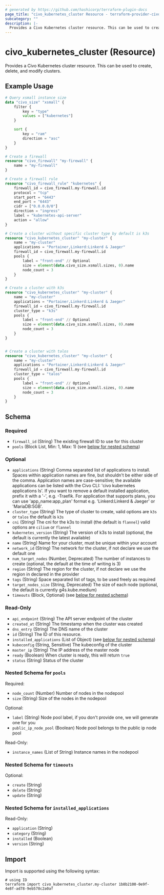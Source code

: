 ```yaml
---
# generated by https://github.com/hashicorp/terraform-plugin-docs
page_title: "civo_kubernetes_cluster Resource - terraform-provider-civo"
subcategory: ""
description: |-
  Provides a Civo Kubernetes cluster resource. This can be used to create, delete, and modify clusters.
---
```


# civo_kubernetes_cluster (Resource)

Provides a Civo Kubernetes cluster resource. This can be used to create, delete, and modify clusters.

## Example Usage

```terraform
# Query xsmall instance size
data "civo_size" "xsmall" {
    filter {
        key = "type"
        values = ["kubernetes"]
    }

    sort {
        key = "ram"
        direction = "asc"
    }
}

# Create a firewall
resource "civo_firewall" "my-firewall" {
    name = "my-firewall"
}

# Create a firewall rule
resource "civo_firewall_rule" "kubernetes" {
    firewall_id = civo_firewall.my-firewall.id
    protocol = "tcp"
    start_port = "6443"
    end_port = "6443"
    cidr = ["0.0.0.0/0"]
    direction = "ingress"
    label = "kubernetes-api-server"
    action = "allow"
}

# Create a cluster without specific cluster type by default is k3s
resource "civo_kubernetes_cluster" "my-cluster" {
    name = "my-cluster"
    applications = "Portainer,Linkerd:Linkerd & Jaeger"
    firewall_id = civo_firewall.my-firewall.id
    pools {
        label = "front-end" // Optional
        size = element(data.civo_size.xsmall.sizes, 0).name
        node_count = 3
    }
}

# Create a cluster with k3s
resource "civo_kubernetes_cluster" "my-cluster" {
    name = "my-cluster"
    applications = "Portainer,Linkerd:Linkerd & Jaeger"
    firewall_id = civo_firewall.my-firewall.id
    cluster_type = "k3s"
    pools {
        label = "front-end" // Optional
        size = element(data.civo_size.xsmall.sizes, 0).name
        node_count = 3
    }
}


# Create a cluster with talos
resource "civo_kubernetes_cluster" "my-cluster" {
    name = "my-cluster"
    applications = "Portainer,Linkerd:Linkerd & Jaeger"
    firewall_id = civo_firewall.my-firewall.id
    cluster_type = "talos"
    pools {
        label = "front-end" // Optional
        size = element(data.civo_size.xsmall.sizes, 0).name
        node_count = 3
    }
}
```

<!-- schema generated by tfplugindocs -->
## Schema

### Required

- `firewall_id` (String) The existing firewall ID to use for this cluster
- `pools` (Block List, Min: 1, Max: 1) (see [below for nested schema](#nestedblock--pools))

### Optional

- `applications` (String) Comma separated list of applications to install. Spaces within application names are fine, but shouldn't be either side of the comma. Application names are case-sensitive; the available applications can be listed with the Civo CLI: 'civo kubernetes applications ls'. If you want to remove a default installed application, prefix it with a '-', e.g. -Traefik. For application that supports plans, you can use 'app_name:app_plan' format e.g. 'Linkerd:Linkerd & Jaeger' or 'MariaDB:5GB'.
- `cluster_type` (String) The type of cluster to create, valid options are `k3s` or `talos` the default is `k3s`
- `cni` (String) The cni for the k3s to install (the default is `flannel`) valid options are `cilium` or `flannel`
- `kubernetes_version` (String) The version of k3s to install (optional, the default is currently the latest available)
- `name` (String) Name for your cluster, must be unique within your account
- `network_id` (String) The network for the cluster, if not declare we use the default one
- `num_target_nodes` (Number, Deprecated) The number of instances to create (optional, the default at the time of writing is 3)
- `region` (String) The region for the cluster, if not declare we use the region in declared in the provider
- `tags` (String) Space separated list of tags, to be used freely as required
- `target_nodes_size` (String, Deprecated) The size of each node (optional, the default is currently g4s.kube.medium)
- `timeouts` (Block, Optional) (see [below for nested schema](#nestedblock--timeouts))

### Read-Only

- `api_endpoint` (String) The API server endpoint of the cluster
- `created_at` (String) The timestamp when the cluster was created
- `dns_entry` (String) The DNS name of the cluster
- `id` (String) The ID of this resource.
- `installed_applications` (List of Object) (see [below for nested schema](#nestedatt--installed_applications))
- `kubeconfig` (String, Sensitive) The kubeconfig of the cluster
- `master_ip` (String) The IP address of the master node
- `ready` (Boolean) When cluster is ready, this will return `true`
- `status` (String) Status of the cluster

<a id="nestedblock--pools"></a>
### Nested Schema for `pools`

Required:

- `node_count` (Number) Number of nodes in the nodepool
- `size` (String) Size of the nodes in the nodepool

Optional:

- `label` (String) Node pool label, if you don't provide one, we will generate one for you
- `public_ip_node_pool` (Boolean) Node pool belongs to the public ip node pool

Read-Only:

- `instance_names` (List of String) Instance names in the nodepool


<a id="nestedblock--timeouts"></a>
### Nested Schema for `timeouts`

Optional:

- `create` (String)
- `delete` (String)
- `update` (String)


<a id="nestedatt--installed_applications"></a>
### Nested Schema for `installed_applications`

Read-Only:

- `application` (String)
- `category` (String)
- `installed` (Boolean)
- `version` (String)

## Import

Import is supported using the following syntax:

```shell
# using ID
terraform import civo_kubernetes_cluster.my-cluster 1b8b2100-0e9f-4e8f-ad78-9eb578c2a0af
```
